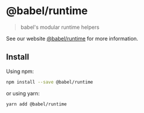 # @babel/runtime

> babel's modular runtime helpers

See our website [@babel/runtime](https://babeljs.io/docs/en/babel-runtime) for more information. 

## Install

Using npm:

```sh
npm install --save @babel/runtime
```

or using yarn:

```sh
yarn add @babel/runtime
```
